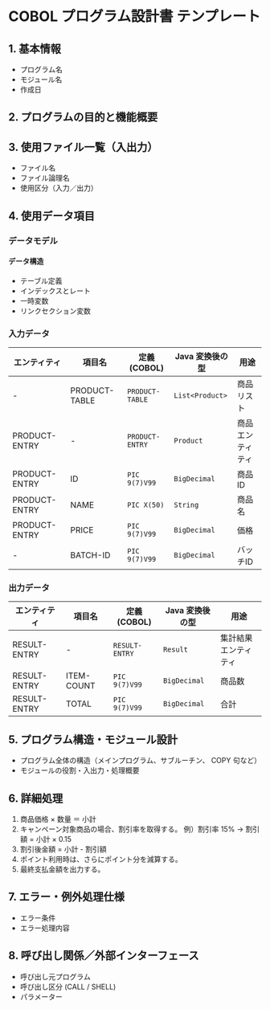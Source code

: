 # COBOL プログラム設計書 テンプレート

## 1. 基本情報

- プログラム名
- モジュール名
- 作成日

## 2. プログラムの目的と機能概要

## 3. 使用ファイル一覧（入出力）

- ファイル名
- ファイル論理名
- 使用区分（入力／出力）

## 4. 使用データ項目

### データモデル

#### データ構造

- テーブル定義
- インデックスとレート
- 一時変数
- リンクセクション変数

### 入力データ

| エンティティ  |    項目名     |  定義 (COBOL)   | Java 変換後の型 |       用途       |
| ------------- | ------------- | --------------- | --------------- | ---------------- |
| -             | PRODUCT-TABLE | `PRODUCT-TABLE` | `List<Product>` | 商品リスト       |
| PRODUCT-ENTRY | -             | `PRODUCT-ENTRY` | `Product`       | 商品エンティティ |
| PRODUCT-ENTRY | ID            | `PIC 9(7)V99`   | `BigDecimal`    | 商品ID           |
| PRODUCT-ENTRY | NAME          | `PIC X(50)`     | `String`        | 商品名           |
| PRODUCT-ENTRY | PRICE         | `PIC 9(7)V99`   | `BigDecimal`    | 価格             |
| -             | BATCH-ID      | `PIC 9(7)V99`   | `BigDecimal`    | バッチID         |

### 出力データ

| エンティティ |   項目名   |  定義 (COBOL)  | Java 変換後の型 |         用途         |
| ------------ | ---------- | -------------- | --------------- | -------------------- |
| RESULT-ENTRY | -          | `RESULT-ENTRY` | `Result`        | 集計結果エンティティ |
| RESULT-ENTRY | ITEM-COUNT | `PIC 9(7)V99`  | `BigDecimal`    | 商品数               |
| RESULT-ENTRY | TOTAL      | `PIC 9(7)V99`  | `BigDecimal`    | 合計                 |

## 5. プログラム構造・モジュール設計

- プログラム全体の構造（メインプログラム、サブルーチン、 COPY 句など）
- モジュールの役割・入出力・処理概要

## 6. 詳細処理

1. 商品価格 × 数量 ＝ 小計
1. キャンペーン対象商品の場合、割引率を取得する。
   例）割引率 15% → 割引額 = 小計 × 0.15
1. 割引後金額 = 小計 - 割引額
1. ポイント利用時は、さらにポイント分を減算する。
1. 最終支払金額を出力する。

## 7. エラー・例外処理仕様

- エラー条件
- エラー処理内容

## 8. 呼び出し関係／外部インターフェース

- 呼び出し元プログラム
- 呼び出し区分 (CALL / SHELL)
- パラメーター
